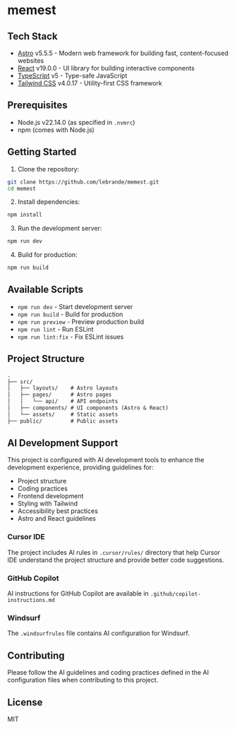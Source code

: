 # memest

## Tech Stack

- [Astro](https://astro.build/) v5.5.5 - Modern web framework for building fast, content-focused websites
- [React](https://react.dev/) v19.0.0 - UI library for building interactive components
- [TypeScript](https://www.typescriptlang.org/) v5 - Type-safe JavaScript
- [Tailwind CSS](https://tailwindcss.com/) v4.0.17 - Utility-first CSS framework

## Prerequisites

- Node.js v22.14.0 (as specified in `.nvmrc`)
- npm (comes with Node.js)

## Getting Started

1. Clone the repository:

```bash
git clone https://github.com/lebrande/memest.git
cd memest
```

2. Install dependencies:

```bash
npm install
```

3. Run the development server:

```bash
npm run dev
```

4. Build for production:

```bash
npm run build
```

## Available Scripts

- `npm run dev` - Start development server
- `npm run build` - Build for production
- `npm run preview` - Preview production build
- `npm run lint` - Run ESLint
- `npm run lint:fix` - Fix ESLint issues

## Project Structure

```md
.
├── src/
│   ├── layouts/    # Astro layouts
│   ├── pages/      # Astro pages
│   │   └── api/    # API endpoints
│   ├── components/ # UI components (Astro & React)
│   └── assets/     # Static assets
├── public/         # Public assets
```

## AI Development Support

This project is configured with AI development tools to enhance the development experience, providing guidelines for:

- Project structure
- Coding practices
- Frontend development
- Styling with Tailwind
- Accessibility best practices
- Astro and React guidelines

### Cursor IDE

The project includes AI rules in `.cursor/rules/` directory that help Cursor IDE understand the project structure and provide better code suggestions.

### GitHub Copilot

AI instructions for GitHub Copilot are available in `.github/copilot-instructions.md`

### Windsurf

The `.windsurfrules` file contains AI configuration for Windsurf.

## Contributing

Please follow the AI guidelines and coding practices defined in the AI configuration files when contributing to this project.

## License

MIT
